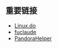 ## 重要链接
- [Linux.do](https://linux.do)
- [fuclaude](https://github.com/wozulong/fuclaude)
- [PandoraHelper](https://github.com/nianhua99/PandoraHelper)